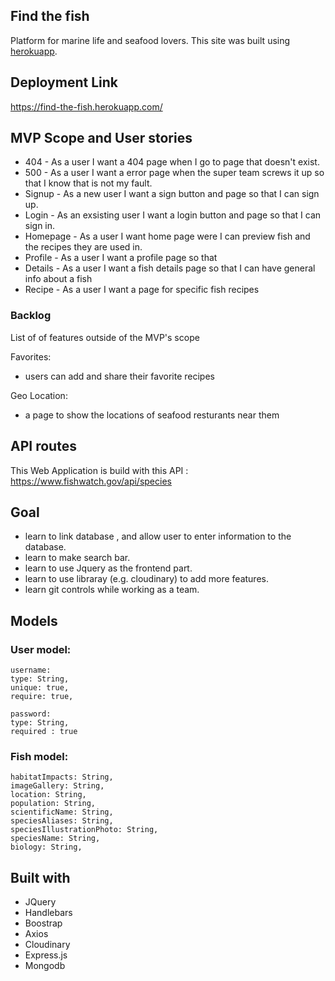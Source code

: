 ## Find the fish

Platform for marine life and seafood lovers.  This site was built using [herokuapp](https://find-the-fish.herokuapp.com/). 
<br>

## Deployment Link

https://find-the-fish.herokuapp.com/

## MVP Scope and User stories

- 404 - As a user I want a 404 page when I go to page that doesn't exist.
- 500 - As a user I want a error page when the super team screws it up so that I know that is not my fault.
- Signup - As a new user I want a sign button and page so that I can sign up.
- Login - As an exsisting user I want a login button and page so that I can sign in.
- Homepage - As a user I want home page were I can preview fish and the recipes they are used in.
- Profile - As a user I want a profile page so that
- Details - As a user I want a fish details page so that I can have general info about a fish
- Recipe - As a user I want a page for specific fish recipes

### Backlog

List of of features outside of the MVP's scope

Favorites:

- users can add and share their favorite recipes

Geo Location:

- a page to show the locations of seafood resturants near them


## API routes

This Web Application is build with this API : https://www.fishwatch.gov/api/species

## Goal

- learn to link database , and allow user to enter information to the database.
- learn to make search bar. 
- learn to use Jquery as the frontend part. 
- learn to use libraray (e.g. cloudinary) to add more features. 
- learn git controls while working as a team. 

## Models

### User model:

    username:
    type: String,
    unique: true,
    require: true,

    password:
    type: String,
    required : true

### Fish model:

    habitatImpacts: String,
    imageGallery: String,
    location: String,
    population: String,
    scientificName: String,
    speciesAliases: String,
    speciesIllustrationPhoto: String,
    speciesName: String,
    biology: String,
    
    
## Built with

-   JQuery
-   Handlebars
-   Boostrap 
-   Axios
-   Cloudinary 
-   Express.js
-   Mongodb
